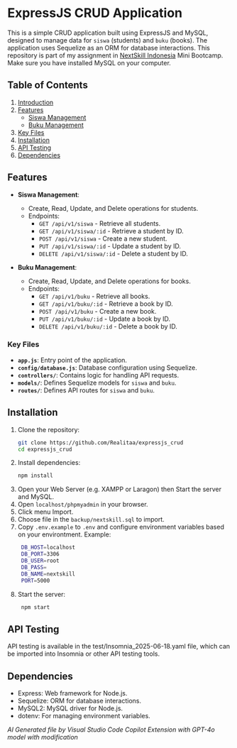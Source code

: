 # ExpressJS CRUD Application

This is a simple CRUD application built using ExpressJS and MySQL, designed to manage data for `siswa` (students) and `buku` (books). The application uses Sequelize as an ORM for database interactions. This repository is part of my assignment in [NextSkill Indonesia](https://nextskill.id/) Mini Bootcamp. Make sure you have installed MySQL on your computer.

## Table of Contents

1. [Introduction](#expressjs-crud-application)
2. [Features](#features)
    - [Siswa Management](#siswa-management)
    - [Buku Management](#buku-management)
3. [Key Files](#key-files)
4. [Installation](#installation)
5. [API Testing](#api-testing)
6. [Dependencies](#dependencies)

## Features

- **Siswa Management**:
  - Create, Read, Update, and Delete operations for students.
  - Endpoints:
    - `GET /api/v1/siswa` - Retrieve all students.
    - `GET /api/v1/siswa/:id` - Retrieve a student by ID.
    - `POST /api/v1/siswa` - Create a new student.
    - `PUT /api/v1/siswa/:id` - Update a student by ID.
    - `DELETE /api/v1/siswa/:id` - Delete a student by ID.

- **Buku Management**:
  - Create, Read, Update, and Delete operations for books.
  - Endpoints:
    - `GET /api/v1/buku` - Retrieve all books.
    - `GET /api/v1/buku/:id` - Retrieve a book by ID.
    - `POST /api/v1/buku` - Create a new book.
    - `PUT /api/v1/buku/:id` - Update a book by ID.
    - `DELETE /api/v1/buku/:id` - Delete a book by ID.

### Key Files

- **`app.js`**: Entry point of the application.
- **`config/database.js`**: Database configuration using Sequelize.
- **`controllers/`**: Contains logic for handling API requests.
- **`models/`**: Defines Sequelize models for `siswa` and `buku`.
- **`routes/`**: Defines API routes for `siswa` and `buku`.

## Installation

1. Clone the repository:
   ```bash
   git clone https://github.com/Realitaa/expressjs_crud
   cd expressjs_crud
   ```
2. Install dependencies:
   ```bash
   npm install
   ```
3. Open your Web Server (e.g. XAMPP or Laragon) then Start the server and MySQL.
4. Open `localhost/phpmyadmin` in your browser.
5. Click menu Import.
6. Choose file in the `backup/nextskill.sql` to import.
7. Copy `.env.example` to `.env` and configure environment variables based on your environtment. Example:
   ```bash
    DB_HOST=localhost
    DB_PORT=3306
    DB_USER=root
    DB_PASS=
    DB_NAME=nextskill
    PORT=5000
   ```
8. Start the server:
   ```bash
    npm start
   ```

## API Testing

API testing is available in the test/Insomnia_2025-06-18.yaml file, which can be imported into Insomnia or other API testing tools.

## Dependencies

- Express: Web framework for Node.js.
- Sequelize: ORM for database interactions.
- MySQL2: MySQL driver for Node.js.
- dotenv: For managing environment variables.

*AI Generated file by Visual Studio Code Copilot Extension with GPT-4o model with modification*